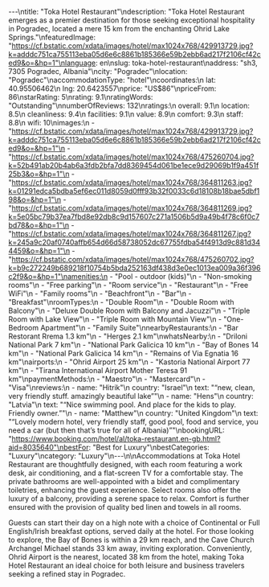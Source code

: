 ---\ntitle: "Toka Hotel Restaurant"\ndescription: "Toka Hotel Restaurant emerges as a premier destination for those seeking exceptional hospitality in Pogradec, located a mere 15 km from the enchanting Ohrid Lake Springs."\nfeaturedImage: "https://cf.bstatic.com/xdata/images/hotel/max1024x768/429913729.jpg?k=adddc751ca755113eba05d6e6c8861b185366e59b2ebb6ad217f2106cf42ced9&o=&hp=1"\nlanguage: en\nslug: toka-hotel-restaurant\naddress: "sh3, 7305 Pogradec, Albania"\ncity: "Pogradec"\nlocation: "Pogradec"\naccommodationType: "hotel"\ncoordinates:\n  lat: 40.95506462\n  lng: 20.6423557\nprice: "US$86"\npriceFrom: 86\nstarRating: 5\nrating: 9.1\nratingWords: "Outstanding"\nnumberOfReviews: 132\nratings:\n  overall: 9.1\n  location: 8.5\n  cleanliness: 9.4\n  facilities: 9.1\n  value: 8.9\n  comfort: 9.3\n  staff: 8.8\n  wifi: 10\nimages:\n  - "https://cf.bstatic.com/xdata/images/hotel/max1024x768/429913729.jpg?k=adddc751ca755113eba05d6e6c8861b185366e59b2ebb6ad217f2106cf42ced9&o=&hp=1"\n  - "https://cf.bstatic.com/xdata/images/hotel/max1024x768/475260704.jpg?k=52b491ab20b4ab6a3fdb2bfa7dd8369454d061be1ece9d29069b1f9a451f25b3&o=&hp=1"\n  - "https://cf.bstatic.com/xdata/images/hotel/max1024x768/364811263.jpg?k=01291edca5bdba5ef6ec011d8059d0fff93b32f0033c6d18108b18bae5dbf198&o=&hp=1"\n  - "https://cf.bstatic.com/xdata/images/hotel/max1024x768/364811269.jpg?k=5e05bc79b37ea7fbd8e92db8c9d157607c271a1506b5d9a49b4f78c6f0c7bd78&o=&hp=1"\n  - "https://cf.bstatic.com/xdata/images/hotel/max1024x768/364811267.jpg?k=245a9c20af0740affb654d66d58738052dc67755fdba54f4913d9c881d344459&o=&hp=1"\n  - "https://cf.bstatic.com/xdata/images/hotel/max1024x768/475260702.jpg?k=b9c272249b689218f10754b5bda252163df438d3e0ec1013ea009a36f396c2f9&o=&hp=1"\namenities:\n  - "Pool - outdoor (kids)"\n  - "Non-smoking rooms"\n  - "Free parking"\n  - "Room service"\n  - "Restaurant"\n  - "Free WiFi"\n  - "Family rooms"\n  - "Beachfront"\n  - "Bar"\n  - "Breakfast"\nroomTypes:\n  - "Double Room"\n  - "Double Room with Balcony"\n  - "Deluxe Double Room with Balcony and Jacuzzi"\n  - "Triple Room with Lake View"\n  - "Triple Room with Mountain View"\n  - "One-Bedroom Apartment"\n  - "Family Suite"\nnearbyRestaurants:\n  - "Bar Restorant Rrema 1.3 km"\n  - "Herges 2.1 km"\nwhatsNearby:\n  - "Driloni National Park 7 km"\n  - "National Park Galicica 10 km"\n  - "Bay of Bones 14 km"\n  - "National Park Galicica 14 km"\n  - "Remains of Via Egnatia 16 km"\nairports:\n  - "Ohrid Airport 25 km"\n  - "Kastoria National Airport 77 km"\n  - "Tirana International Airport Mother Teresa 91 km"\npaymentMethods:\n  - "Maestro"\n  - "Mastercard"\n  - "Visa"\nreviews:\n  - name: "Hitrik"\n    country: "Israel"\n    text: "“new, clean, very friendly stuff. amazingly beautiful lake”"\n  - name: "Hens"\n    country: "Latvia"\n    text: "“Nice swimming pool. And place for the kids to play.
Friendly owner.”"\n  - name: "Matthew"\n    country: "United Kingdom"\n    text: "“Lovely modern hotel, very friendly staff, good pool, food and service, you need a car (but then that’s true for all of Albania)”"\nbookingURL: "https://www.booking.com/hotel/al/toka-restaurant.en-gb.html?aid=8035640"\nbestFor: "Best for Luxury"\nbestCategories: "Luxury"\ncategory: "Luxury"\n---\n\nAccommodations at Toka Hotel Restaurant are thoughtfully designed, with each room featuring a work desk, air conditioning, and a flat-screen TV for a comfortable stay. The private bathrooms are well-appointed with a bidet and complimentary toiletries, enhancing the guest experience. Select rooms also offer the luxury of a balcony, providing a serene space to relax. Comfort is further ensured with the provision of quality bed linen and towels in all rooms.

Guests can start their day on a high note with a choice of Continental or Full English/Irish breakfast options, served daily at the hotel. For those looking to explore, the Bay of Bones is within a 29 km reach, and the Cave Church Archangel Michael stands 33 km away, inviting exploration. Conveniently, Ohrid Airport is the nearest, located 38 km from the hotel, making Toka Hotel Restaurant an ideal choice for both leisure and business travelers seeking a refined stay in Pogradec.
